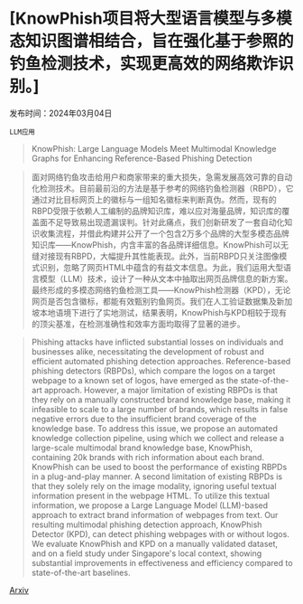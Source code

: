 # [KnowPhish项目将大型语言模型与多模态知识图谱相结合，旨在强化基于参照的钓鱼检测技术，实现更高效的网络欺诈识别。]

发布时间：2024年03月04日

`LLM应用`

> KnowPhish: Large Language Models Meet Multimodal Knowledge Graphs for Enhancing Reference-Based Phishing Detection

> 面对网络钓鱼攻击给用户和商家带来的重大损失，急需发展高效可靠的自动化检测技术。目前最前沿的方法是基于参考的网络钓鱼检测器（RBPD），它通过对比目标网页上的徽标与一组知名徽标来判断真伪。然而，现有的RBPD受限于依赖人工编制的品牌知识库，难以应对海量品牌，知识库的覆盖面不足导致易出现遗漏误判。针对此痛点，我们创新研发了一套自动化知识收集流程，并借此构建并公开了一个包含2万多个品牌的大型多模态品牌知识库——KnowPhish，内含丰富的各品牌详细信息。KnowPhish可以无缝对接现有RBPD，大幅提升其性能表现。此外，当前RBPD只关注图像模式识别，忽略了网页HTML中蕴含的有益文本信息。为此，我们运用大型语言模型（LLM）技术，设计了一种从文本中抽取出网页品牌信息的新方案。最终形成的多模态网络钓鱼检测工具——KnowPhish检测器（KPD），无论网页是否包含徽标，都能有效甄别钓鱼网页。我们在人工验证数据集及新加坡本地语境下进行了实地测试，结果表明，KnowPhish与KPD相较于现有的顶尖基准，在检测准确性和效率方面均取得了显著的进步。

> Phishing attacks have inflicted substantial losses on individuals and businesses alike, necessitating the development of robust and efficient automated phishing detection approaches. Reference-based phishing detectors (RBPDs), which compare the logos on a target webpage to a known set of logos, have emerged as the state-of-the-art approach. However, a major limitation of existing RBPDs is that they rely on a manually constructed brand knowledge base, making it infeasible to scale to a large number of brands, which results in false negative errors due to the insufficient brand coverage of the knowledge base. To address this issue, we propose an automated knowledge collection pipeline, using which we collect and release a large-scale multimodal brand knowledge base, KnowPhish, containing 20k brands with rich information about each brand. KnowPhish can be used to boost the performance of existing RBPDs in a plug-and-play manner. A second limitation of existing RBPDs is that they solely rely on the image modality, ignoring useful textual information present in the webpage HTML. To utilize this textual information, we propose a Large Language Model (LLM)-based approach to extract brand information of webpages from text. Our resulting multimodal phishing detection approach, KnowPhish Detector (KPD), can detect phishing webpages with or without logos. We evaluate KnowPhish and KPD on a manually validated dataset, and on a field study under Singapore's local context, showing substantial improvements in effectiveness and efficiency compared to state-of-the-art baselines.

[Arxiv](https://arxiv.org/abs/2403.02253)